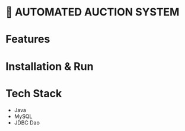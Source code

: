 # 🎯 AUTOMATED AUCTION SYSTEM



# Features



# Installation & Run


# Tech Stack
- Java
- MySQL
- JDBC Dao
